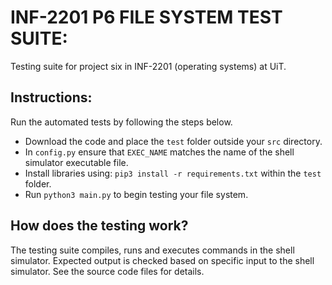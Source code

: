# INF-2201 P6 FILE SYSTEM TEST SUITE:
Testing suite for project six in INF-2201 (operating systems) at UiT.
## Instructions:
Run the automated tests by following the steps below.
- Download the code and place the ``` test ``` folder outside your ``` src ``` directory.
- In ``` config.py ``` ensure that ``` EXEC_NAME ``` matches the name of the shell simulator executable file.
- Install libraries using: ``` pip3 install -r requirements.txt ``` within the ``` test ``` folder.
- Run ``` python3 main.py ``` to begin testing your file system.
## How does the testing work?
The testing suite compiles, runs and executes commands in the shell simulator. Expected output is checked
based on specific input to the shell simulator. See the source code files for details.
